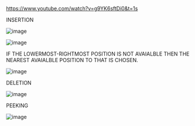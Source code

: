 https://www.youtube.com/watch?v=g9YK6sftDi0&t=1s


INSERTION

![image](https://github.com/gregbg218/DSA/assets/72642906/be928dc1-43b8-4334-a6b4-8c2411738ea4)


![image](https://github.com/gregbg218/DSA/assets/72642906/92cb3da0-abda-441c-82b3-1710b0322e5b)

IF THE LOWERMOST-RIGHTMOST POSITION IS NOT AVAIALBLE THEN THE NEAREST AVAIALBLE POSITION TO THAT IS CHOSEN.

![image](https://github.com/gregbg218/DSA/assets/72642906/0e47f498-fee0-4478-8d5a-4fab8d9cbbe3)




DELETION


![image](https://github.com/gregbg218/DSA/assets/72642906/f7c9cada-57ad-48ba-83fa-6835f4bb0c55)





PEEKING

![image](https://github.com/gregbg218/DSA/assets/72642906/e4439307-0d62-42a7-8af0-b1ccf92e3dd9)

